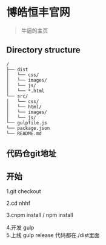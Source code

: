 # 博皓恒丰官网

> 牛逼的主页



## Directory structure

```
/
├── dist
│   └── css/
│   └── images/
│   └── js/
│   └── *.html 
└── src/
│   └── css/  
│   └── html/ 
│   └── images/
│   └── js/  
└── gulpfile.js
└── package.json
└── README.md
```



## 代码仓git地址

## 开始

1.git checkout  

2.cd nhhf  

3.cnpm install / npm install  

4.开发 gulp   
5.上线 gulp release 代码都在./dist里面 